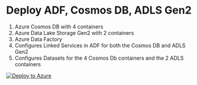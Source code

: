 # Deploy ADF, Cosmos DB, ADLS Gen2

1. Azure Cosmos DB with 4 containers
2. Azure Data Lake Storage Gen2 with 2 containers
3. Azure Data Factory
4. Configures Linked Services in ADF for both the Cosmos DB and ADLS Gen2
5. Configures Datasets for the 4 Cosmos Db containers and the 2 ADLS containers

[![Deploy to Azure](https://aka.ms/deploytoazurebutton)](https://portal.azure.com/#create/Microsoft.Template/uri/https%3A%2F%2Fraw.githubusercontent.com%2Fsalavala%2FCosmosDBForMultitenantApplications%2Fmain%2Fazuredeploy.json)
